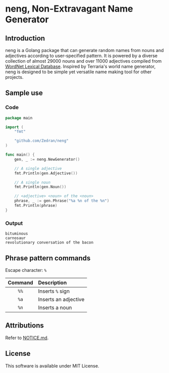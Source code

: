 # neng, Non-Extravagant Name Generator

## Introduction

neng is a Golang package that can generate random names from nouns and adjectives according to user-specified pattern. It is powered by a diverse collection of almost 29000 nouns and over 11000 adjectives compiled from [WordNet Lexical Database](https://wordnet.princeton.edu). Inspired by Terraria's world name generator, neng is designed to be simple yet versatile name making tool for other projects.

## Sample use

### Code

```Go
package main

import (
    "fmt"

    "github.com/Zedran/neng"
)

func main() {
    gen, _ := neng.NewGenerator()

    // A single adjective
    fmt.Println(gen.Adjective())

    // A single noun
    fmt.Println(gen.Noun())

    // <adjective> <noun> of the <noun>
    phrase, _ := gen.Phrase("%a %n of the %n")
    fmt.Println(phrase)
}
```

### Output

```text
bituminous
carnosaur
revolutionary conversation of the bacon
```

## Phrase pattern commands

Escape character: `%`

| Command | Description          |
|:-------:|:---------------------|
| `%%`    | Inserts `%` sign     |
| `%a`    | Inserts an adjective |
| `%n`    | Inserts a noun       |

## Attributions

Refer to [NOTICE.md](./NOTICE.md).

## License

This software is available under MIT License.
